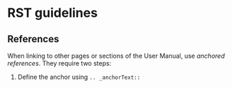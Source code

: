 # RST guidelines

## References

When linking to other pages or sections of the User Manual, use *anchored references*. They require two steps:

1. Define the anchor using ``.. _anchorText::``
